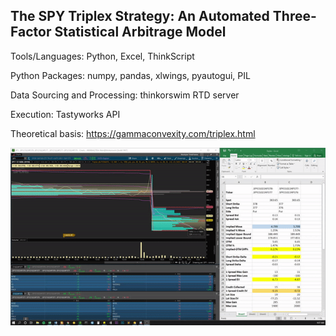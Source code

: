 ## The SPY Triplex Strategy: An Automated Three-Factor Statistical Arbitrage Model

Tools/Languages: Python, Excel, ThinkScript

Python Packages: numpy, pandas, xlwings, pyautogui, PIL

Data Sourcing and Processing: thinkorswim RTD server

Execution: Tastyworks API

Theoretical basis: https://gammaconvexity.com/triplex.html

![alt text](https://github.com/GammaConvexity/Triplex/blob/main/realTimeSample.gif?raw=true)
